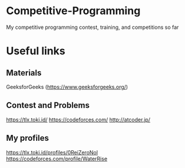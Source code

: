 # Competitive-Programming
My competitive programming contest, training, and competitions so far

# Useful links
## Materials
GeeksforGeeks (https://www.geeksforgeeks.org/)


## Contest and Problems
https://tlx.toki.id/
https://codeforces.com/
http://atcoder.jp/

## My profiles
https://tlx.toki.id/profiles/0ReiZeroNol
https://codeforces.com/profile/WaterRise
